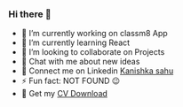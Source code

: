 ### Hi there 👋


- 🔭 I’m currently working on classm8 App
- 🌱 I’m currently learning React
- 👯 I’m looking to collaborate on Projects 
- 💬 Chat with me about new ideas 
- 💼 Connect me on Linkedin <a href="https://www.linkedin.com/in/kanishka-sahu-71114416b/">Kanishka sahu</a>
- ⚡ Fun fact: NOT FOUND 😉
- 📑 Get my <a href= "https://drive.google.com/file/d/1HLvVdRMKKUooTBMsG_Vuonb2pFEmei4n/view?usp=sharing" >CV Download </a>


